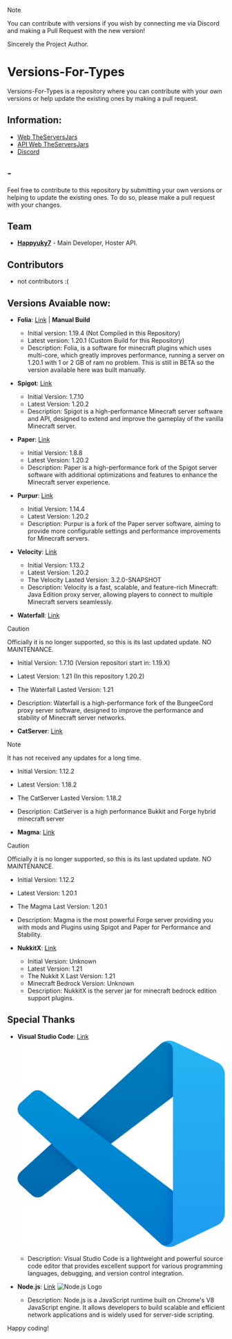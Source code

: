 > [!NOTE]  
> You can contribute with versions if you wish by connecting me via Discord and making a Pull Request with the new version!
>
> Sincerely the Project Author.

# Versions-For-Types

Versions-For-Types is a repository where you can contribute with your own versions or help update the existing ones by making a pull request.

## Information:
- [Web TheServersJars](https://theserversjars.happy7.xyz/)
- [API Web TheServersJars](https://theserversjars.happy7.xyz/api)
- [Discord](https://discord.gg/3EebYUyeUX)

## -

Feel free to contribute to this repository by submitting your own versions or helping to update the existing ones. To do so, please make a pull request with your changes.

## Team

- [**Happyuky7**](https://github.com/Happyuky7) - Main Developer, Hoster API.

## Contributors

- not contributors :(

## Versions Avaiable now:

- **Folia**: [Link](https://github.com/PaperMC/Folia) | **Manual Build**
  - Initial version: 1.19.4 (Not Compiled in this Repository)
  - Latest version: 1.20.1 (Custom Build for this Repository)
  - Description: Folia, is a software for minecraft plugins which uses multi-core, which greatly improves performance, running a server on 1.20.1 with 1 or 2 GB of ram no problem. This is still in BETA so the version available here was built manually.

- **Spigot**: [Link](https://github.com/spigotmc/spigot-api)
  - Initial Version: 1.7.10
  - Latest Version: 1.20.2
  - Description: Spigot is a high-performance Minecraft server software and API, designed to extend and improve the gameplay of the vanilla Minecraft server.

- **Paper**: [Link](https://github.com/PaperMC/Paper)
  - Initial Version: 1.8.8
  - Latest Version: 1.20.2
  - Description: Paper is a high-performance fork of the Spigot server software with additional optimizations and features to enhance the Minecraft server experience.

- **Purpur**: [Link](https://github.com/pl3xgaming/Purpur)
  - Initial Version: 1.14.4
  - Latest Version: 1.20.2
  - Description: Purpur is a fork of the Paper server software, aiming to provide more configurable settings and performance improvements for Minecraft servers.

- **Velocity**: [Link](https://github.com/VelocityPowered/Velocity)
  - Initial Version: 1.13.2
  - Latest Version: 1.20.2
  - The Velocity Lasted Version: 3.2.0-SNAPSHOT
  - Description: Velocity is a fast, scalable, and feature-rich Minecraft: Java Edition proxy server, allowing players to connect to multiple Minecraft servers seamlessly.

- **Waterfall**: [Link](https://github.com/PaperMC/Waterfall)
> [!CAUTION]
> Officially it is no longer supported, so this is its last updated update.
  > NO MAINTENANCE.
  - Initial Version: 1.7.10 (Version repositori start in: 1.19.X)
  - Latest Version: 1.21 (In this repository 1.20.2)
  - The Waterfall Lasted Version: 1.21
  - Description: Waterfall is a high-performance fork of the BungeeCord proxy server software, designed to improve the performance and stability of Minecraft server networks.

- **CatServer**: [Link](https://github.com/Luohuayu/CatServer)
> [!NOTE]  
> It has not received any updates for a long time.
  - Initial Version: 1.12.2
  - Latest Version: 1.18.2
  - The CatServer Lasted Version: 1.18.2
  - Description: CatServer is a high performance Bukkit and Forge hybrid minecraft server

- **Magma**: [Link](https://github.com/magmamaintained) 
> [!CAUTION]
> Officially it is no longer supported, so this is its last updated update.
  > NO MAINTENANCE.
  - Initial Version: 1.12.2
  - Latest Version: 1.20.1
  - The Magma Last Version: 1.20.1
  - Description: Magma is the most powerful Forge server providing you with mods and Plugins using Spigot and Paper for Performance and Stability.

- **NukkitX**: [Link](https://github.com/CloudburstMC/Nukkit)
  - Initial Version: Unknown
  - Latest Version: 1.21
  - The Nukkit X Last Version: 1.21
  - Minecraft Bedrock Version: Unknown
  - Description: NukkitX is the server jar for minecraft bedrock edition support plugins.



## Special Thanks

- **Visual Studio Code**: [Link](https://code.visualstudio.com/)
  ![Visual Studio Code Logo](./vscode.png)
  - Description: Visual Studio Code is a lightweight and powerful source code editor that provides excellent support for various programming languages, debugging, and version control integration.

- **Node.js**: [Link](https://nodejs.org/)
  ![Node.js Logo](https://example.com/nodejs_logo.png)
  - Description: Node.js is a JavaScript runtime built on Chrome's V8 JavaScript engine. It allows developers to build scalable and efficient network applications and is widely used for server-side scripting.



Happy coding!

